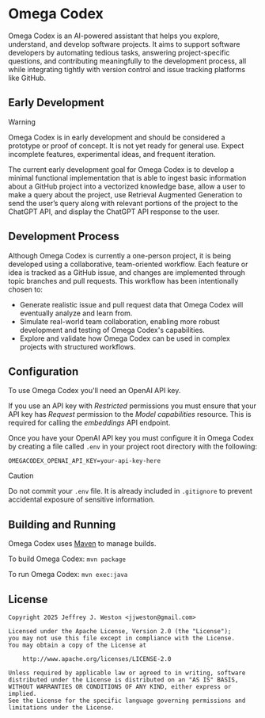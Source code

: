 # Omega Codex

Omega Codex is an AI-powered assistant that helps you explore, understand, and develop software projects.
It aims to support software developers by
automating tedious tasks,
answering project-specific questions, and
contributing meaningfully to the development process,
all while integrating tightly with version control and issue tracking platforms like GitHub.

## Early Development

> [!WARNING]
> Omega Codex is in early development and should be considered a prototype or proof of concept.
> It is not yet ready for general use.
> Expect incomplete features, experimental ideas, and frequent iteration.

The current early development goal for Omega Codex is to develop a minimal functional implementation
that is able to ingest basic information about a GitHub project into a vectorized knowledge base,
allow a user to make a query about the project,
use Retrieval Augmented Generation to send the user’s query
along with relevant portions of the project to the ChatGPT API,
and display the ChatGPT API response to the user.

## Development Process

Although Omega Codex is currently a one-person project,
it is being developed using a collaborative, team-oriented workflow.
Each feature or idea is tracked as a GitHub issue,
and changes are implemented through topic branches and pull requests.
This workflow has been intentionally chosen to:

- Generate realistic issue and pull request data that Omega Codex will eventually analyze and learn from.
- Simulate real-world team collaboration, enabling more robust development and testing of Omega Codex's capabilities.
- Explore and validate how Omega Codex can be used in complex projects with structured workflows.

## Configuration

To use Omega Codex you'll need an OpenAI API key.

If you use an API key with *Restricted* permissions
you must ensure that your API key has *Request* permission to the *Model capabilities* resource.
This is required for calling the *embeddings* API endpoint.

Once you have your OpenAI API key you must configure it in Omega Codex
by creating a file called `.env` in your project root directory with the following:

```env
OMEGACODEX_OPENAI_API_KEY=your-api-key-here
```

> [!CAUTION]
> Do not commit your `.env` file.
> It is already included in `.gitignore` to prevent accidental exposure of sensitive information.

## Building and Running

Omega Codex uses [Maven](https://maven.apache.org/) to manage builds.

To build Omega Codex: `mvn package`

To run Omega Codex: `mvn exec:java`

## License

```text
Copyright 2025 Jeffrey J. Weston <jjweston@gmail.com>

Licensed under the Apache License, Version 2.0 (the "License");
you may not use this file except in compliance with the License.
You may obtain a copy of the License at

    http://www.apache.org/licenses/LICENSE-2.0

Unless required by applicable law or agreed to in writing, software
distributed under the License is distributed on an "AS IS" BASIS,
WITHOUT WARRANTIES OR CONDITIONS OF ANY KIND, either express or implied.
See the License for the specific language governing permissions and
limitations under the License.
```
